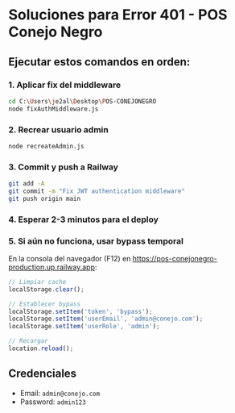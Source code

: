 # Soluciones para Error 401 - POS Conejo Negro

## Ejecutar estos comandos en orden:

### 1. Aplicar fix del middleware
```bash
cd C:\Users\je2al\Desktop\POS-CONEJONEGRO
node fixAuthMiddleware.js
```

### 2. Recrear usuario admin
```bash
node recreateAdmin.js
```

### 3. Commit y push a Railway
```bash
git add -A
git commit -m "Fix JWT authentication middleware"
git push origin main
```

### 4. Esperar 2-3 minutos para el deploy

### 5. Si aún no funciona, usar bypass temporal

En la consola del navegador (F12) en https://pos-conejonegro-production.up.railway.app:

```javascript
// Limpiar cache
localStorage.clear();

// Establecer bypass
localStorage.setItem('token', 'bypass');
localStorage.setItem('userEmail', 'admin@conejo.com');
localStorage.setItem('userRole', 'admin');

// Recargar
location.reload();
```

## Credenciales
- Email: `admin@conejo.com`
- Password: `admin123`
